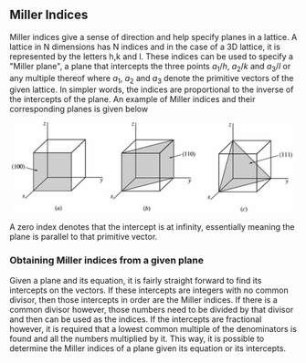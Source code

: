 ## Miller Indices
Miller indices give a sense of direction and help specify planes in a lattice. A lattice in N dimensions has N indices and in the case of a 3D lattice, it is represented by the letters h,k and l. These indices can be used to specify a "Miller plane", a plane that intercepts the three points $a_{1}/h$, $a_{2}/k$ and $a_{3}/l$ or any multiple thereof where $a_{1}$, $a_{2}$ and $a_{3}$ denote the primitive vectors of the given lattice. In simpler words, the indices are proportional to the inverse of the intercepts of the plane. An example of Miller indices and their corresponding planes is given below
<p align="center">
  <img src="./images/Miller_example.jpg" alt="Square Lattice"/>
</p>
A zero index denotes that the intercept is at infinity, essentially meaning the plane is parallel to that primitive vector.

### Obtaining Miller indices from a given plane
Given a plane and its equation, it is fairly straight forward to find its intercepts on the vectors. If these intercepts are integers with no common divisor, then those intercepts in order are the Miller indices. If there is a common divisor however, those numbers need to be divided by that divisor and then can be used as the indices. If the intercepts are fractional however, it is required that a lowest common multiple of the denominators is found and all the numbers multiplied by it. This way, it is possible to determine the Miller indices of a plane given its equation or its intercepts.
